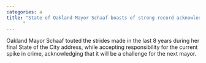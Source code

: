 ```yaml
---
categories: a
title: "State of Oakland Mayor Schaaf boasts of strong record acknowledges crime spike in final address
      "
---
```

Oakland Mayor Schaaf touted the strides made in the last 8 years during her final State of the City address, while accepting responsibility for the current spike in crime, acknowledging that it will be a challenge for the next mayor.
      